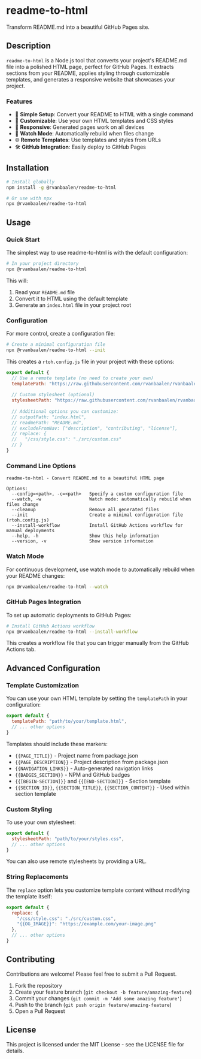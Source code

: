 # readme-to-html

Transform README.md into a beautiful GitHub Pages site.

## Description

`readme-to-html` is a Node.js tool that converts your project's README.md file into a polished HTML page, perfect for GitHub Pages. It extracts sections from your README, applies styling through customizable templates, and generates a responsive website that showcases your project.

### Features

- 🚀 **Simple Setup**: Convert your README to HTML with a single command
- 🎨 **Customizable**: Use your own HTML templates and CSS styles
- 📱 **Responsive**: Generated pages work on all devices
- 🔄 **Watch Mode**: Automatically rebuild when files change
- 🌐 **Remote Templates**: Use templates and styles from URLs
- 🛠️ **GitHub Integration**: Easily deploy to GitHub Pages

## Installation

```bash
# Install globally
npm install -g @rvanbaalen/readme-to-html

# Or use with npx
npx @rvanbaalen/readme-to-html
```

## Usage

### Quick Start

The simplest way to use readme-to-html is with the default configuration:

```bash
# In your project directory
npx @rvanbaalen/readme-to-html
```

This will:
1. Read your `README.md` file
2. Convert it to HTML using the default template
3. Generate an `index.html` file in your project root

### Configuration

For more control, create a configuration file:

```bash
# Create a minimal configuration file
npx @rvanbaalen/readme-to-html --init
```

This creates a `rtoh.config.js` file in your project with these options:

```javascript
export default {
  // Use a remote template (no need to create your own)
  templatePath: "https://raw.githubusercontent.com/rvanbaalen/rvanbaalen.github.io/refs/heads/main/templates/project-template.html",
  
  // Custom stylesheet (optional)
  stylesheetPath: "https://raw.githubusercontent.com/rvanbaalen/rvanbaalen.github.io/refs/heads/main/templates/style.css",
  
  // Additional options you can customize:
  // outputPath: "index.html",
  // readmePath: "README.md",
  // excludeFromNav: ["description", "contributing", "license"],
  // replace: {
  //   "/css/style.css": "./src/custom.css"
  // }
}
```

### Command Line Options

```
readme-to-html - Convert README.md to a beautiful HTML page

Options:
  --config=<path>, -c=<path>   Specify a custom configuration file
  --watch, -w                  Watch mode: automatically rebuild when files change
  --cleanup                    Remove all generated files
  --init                       Create a minimal configuration file (rtoh.config.js)
  --install-workflow           Install GitHub Actions workflow for manual deployments
  --help, -h                   Show this help information
  --version, -v                Show version information
```

### Watch Mode

For continuous development, use watch mode to automatically rebuild when your README changes:

```bash
npx @rvanbaalen/readme-to-html --watch
```

### GitHub Pages Integration

To set up automatic deployments to GitHub Pages:

```bash
# Install GitHub Actions workflow
npx @rvanbaalen/readme-to-html --install-workflow
```

This creates a workflow file that you can trigger manually from the GitHub Actions tab.

## Advanced Configuration

### Template Customization

You can use your own HTML template by setting the `templatePath` in your configuration:

```javascript
export default {
  templatePath: "path/to/your/template.html",
  // ... other options
}
```

Templates should include these markers:
- `{{PAGE_TITLE}}` - Project name from package.json
- `{{PAGE_DESCRIPTION}}` - Project description from package.json
- `{{NAVIGATION_LINKS}}` - Auto-generated navigation links
- `{{BADGES_SECTION}}` - NPM and GitHub badges
- `{{[BEGIN-SECTION]}}` and `{{[END-SECTION]}}` - Section template
- `{{SECTION_ID}}`, `{{SECTION_TITLE}}`, `{{SECTION_CONTENT}}` - Used within section template

### Custom Styling

To use your own stylesheet:

```javascript
export default {
  stylesheetPath: "path/to/your/styles.css",
  // ... other options
}
```

You can also use remote stylesheets by providing a URL.

### String Replacements

The `replace` option lets you customize template content without modifying the template itself:

```javascript
export default {
  replace: {
    "/css/style.css": "./src/custom.css",
    "{{OG_IMAGE}}": "https://example.com/your-image.png"
  },
  // ... other options
}
```

## Contributing

Contributions are welcome! Please feel free to submit a Pull Request.

1. Fork the repository
2. Create your feature branch (`git checkout -b feature/amazing-feature`)
3. Commit your changes (`git commit -m 'Add some amazing feature'`)
4. Push to the branch (`git push origin feature/amazing-feature`)
5. Open a Pull Request

## License

This project is licensed under the MIT License - see the LICENSE file for details.
